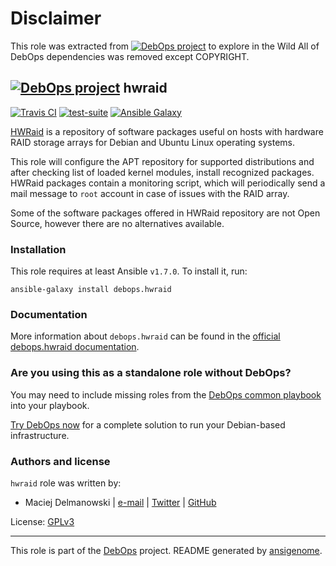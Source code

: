 # Disclaimer

This role was extracted from [![DebOps project](http://debops.org/images/debops-small.png)](http://debops.org) to explore in the Wild
All of DebOps dependencies was removed except COPYRIGHT. 

## [![DebOps project](http://debops.org/images/debops-small.png)](http://debops.org) hwraid

[![Travis CI](http://img.shields.io/travis/debops/ansible-hwraid.svg?style=flat)](http://travis-ci.org/debops/ansible-hwraid) [![test-suite](http://img.shields.io/badge/test--suite-ansible--hwraid-blue.svg?style=flat)](https://github.com/debops/test-suite/tree/master/ansible-hwraid/)  [![Ansible Galaxy](http://img.shields.io/badge/galaxy-debops.hwraid-660198.svg?style=flat)](https://galaxy.ansible.com/list#/roles/2259)

[HWRaid](http://hwraid.le-vert.net/) is a repository of software packages
useful on hosts with hardware RAID storage arrays for Debian and Ubuntu
Linux operating systems.

This role will configure the APT repository for supported distributions and
after checking list of loaded kernel modules, install recognized packages.
HWRaid packages contain a monitoring script, which will periodically send
a mail message to `root` account in case of issues with the RAID array.

Some of the software packages offered in HWRaid repository are not Open
Source, however there are no alternatives available.

### Installation

This role requires at least Ansible `v1.7.0`. To install it, run:

    ansible-galaxy install debops.hwraid

### Documentation

More information about `debops.hwraid` can be found in the
[official debops.hwraid documentation](http://docs.debops.org/en/latest/ansible/roles/debops.hwraid.html).



### Are you using this as a standalone role without DebOps?

You may need to include missing roles from the [DebOps common
playbook](https://github.com/debops/debops-playbooks/blob/master/playbooks/common.yml)
into your playbook.

[Try DebOps now](https://github.com/debops/debops) for a complete solution to run your Debian-based infrastructure.





### Authors and license

`hwraid` role was written by:
- Maciej Delmanowski | [e-mail](mailto:drybjed@gmail.com) | [Twitter](https://twitter.com/drybjed) | [GitHub](https://github.com/drybjed)

License: [GPLv3](https://tldrlegal.com/license/gnu-general-public-license-v3-%28gpl-3%29)

***

This role is part of the [DebOps](http://debops.org/) project. README generated by [ansigenome](https://github.com/nickjj/ansigenome/).
